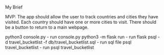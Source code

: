 My Brief


MVP:
The app should allow the user to track countries and cities they have visited.
Each country should have one or more cities to visit.
There should be a button to return to a main webpage.

python3 console.py - run console.py
python3 -m flask run - run flask
psql -d travel_bucketlist -f db/travel_bucketlist.sql - run sql file
psql travel_bucketlist - run psql travel_bucketlist 
